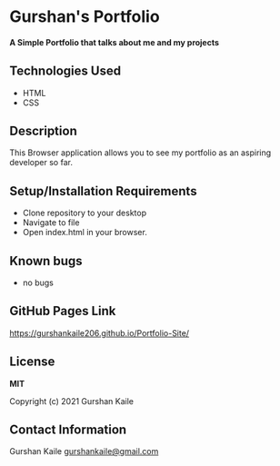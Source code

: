 # Gurshan's Portfolio  

#### A Simple Portfolio that talks about me and my projects

## Technologies Used 

* HTML
* CSS

## Description

This Browser application allows you to see my portfolio as an aspiring developer so far. 

## Setup/Installation Requirements

* Clone repository to your desktop
* Navigate to file
* Open index.html in your browser.

## Known bugs

* no bugs

## GitHub Pages Link

https://gurshankaile206.github.io/Portfolio-Site/

## License 

**MIT**

Copyright (c) 2021 Gurshan Kaile

## Contact Information

Gurshan Kaile gurshankaile@gmail.com